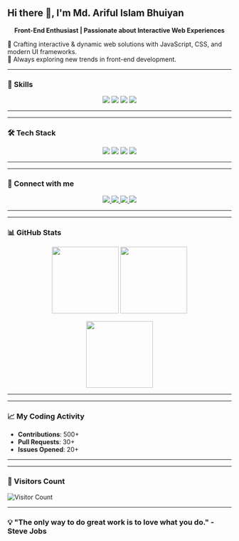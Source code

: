 ## Hi there 👋, I'm Md. Ariful Islam Bhuiyan

<p align="center">
  <strong>Front-End Enthusiast | Passionate about Interactive Web Experiences</strong>
</p>

🎯 Crafting interactive & dynamic web solutions with JavaScript, CSS, and modern UI frameworks.  
🌱 Always exploring new trends in front-end development.

---
### 🚀 Skills  
<p align="center">
  <img src="https://img.shields.io/badge/JavaScript-F7DF1E?style=for-the-badge&logo=javascript&logoColor=black"/>
  <img src="https://img.shields.io/badge/CSS3-1572B6?style=for-the-badge&logo=css3&logoColor=white"/>
  <img src="https://img.shields.io/badge/HTML5-E34F26?style=for-the-badge&logo=html5&logoColor=white"/>
  <img src="https://img.shields.io/badge/TailwindCSS-06B6D4?style=for-the-badge&logo=tailwindcss&logoColor=white"/>
</p>  

---

---
### 🛠️ Tech Stack
<p align="center">
  <img src="https://img.shields.io/badge/JavaScript-F7DF1E?style=flat&logo=javascript&logoColor=black" />
  <img src="https://img.shields.io/badge/Node.js-339933?style=flat&logo=node.js&logoColor=white" />
  <img src="https://img.shields.io/badge/React-61DAFB?style=flat&logo=react&logoColor=black" />
  <img src="https://img.shields.io/badge/TailwindCSS-06B6D4?style=flat&logo=tailwindcss&logoColor=white" />
</p>

---

---
### 🔗 Connect with me  
<p align="center">
  <a href="http://www.linkedin.com/in/md-ariful-islam-bhuiyan">
    <img src="https://img.shields.io/badge/LinkedIn-blue?style=for-the-badge&logo=linkedin"/>
  </a>
  <a href="https://github.com/arif19970108">
    <img src="https://img.shields.io/badge/GitHub-black?style=for-the-badge&logo=github"/>
  </a>
   <a href="https://www.facebook.com/arf.islam.3">
    <img src="https://img.shields.io/badge/Facebook-blue?style=for-the-badge&logo=facebook"/>
  </a>
  <a href="mailto:arifulislam19970108@gmail.com">
    <img src="https://img.shields.io/badge/Gmail-red?style=for-the-badge&logo=gmail&logoColor=white"/>
  </a>
</p>

---

---
### 📊 GitHub Stats  
<p align="center">
  <img src="https://github-readme-stats.vercel.app/api?username=arif19970108&show_icons=true&theme=dark" height="150"/>
  <img src="https://github-readme-stats.vercel.app/api/top-langs/?username=arif19970108&layout=compact&theme=dark" height="150"/>
</p>

<p align="center">
  <img src="https://github-readme-streak-stats.herokuapp.com/?user=arif19970108&theme=dark" height="150"/>
</p>

---

---
### 📈 My Coding Activity
- **Contributions**: 500+
- **Pull Requests**: 30+
- **Issues Opened**: 20+

---

---
### 👀 Visitors Count
![Visitor Count](https://profile-counter.glitch.me/arif19970108/count.svg)

---

### 💡 "The only way to do great work is to love what you do." - Steve Jobs


